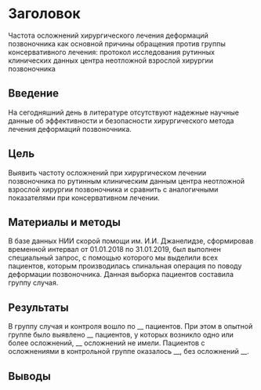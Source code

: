 # Заголовок

Частота осложнений хирургического лечения деформаций позвоночника как основной причины обращения против группы консервативного лечения: протокол исследования рутинных клинических данных центра неотложной взрослой хирургии позвоночника

## Введение

На сегодняшний день в литературе отсутствуют надежные научные данные об эффективности и безопасности хирургического метода лечения деформаций позвоночника.

## Цель

Выявить частоту осложнений при хирургическом лечении позвоночника по рутинным клиническим данным центра неотложной взрослой хирургии позвоночника и сравнить с аналогичными показателями при консервативном лечении.

## Материалы и методы

В базе данных НИИ скорой помощи им. И.И. Джанелидзе, сформировав временной интервал от 01.01.2018 по 31.01.2019, был выполнен специальный запрос, с помощью которого мы выделили всех пациентов, которым производилась спинальная операция по поводу деформации позвоночника. Данная выборка пациентов составила группу случая.

## Результаты

В группу случая и контроля вошло по __ пациентов. При этом в опытной группе было выявлено __ пациентов, у которых возникло одно или более осложнений, __ осложнений не имели. Пациентов с осложнениями в контрольной группе оказалось __, без осложнений __.

## Выводы
